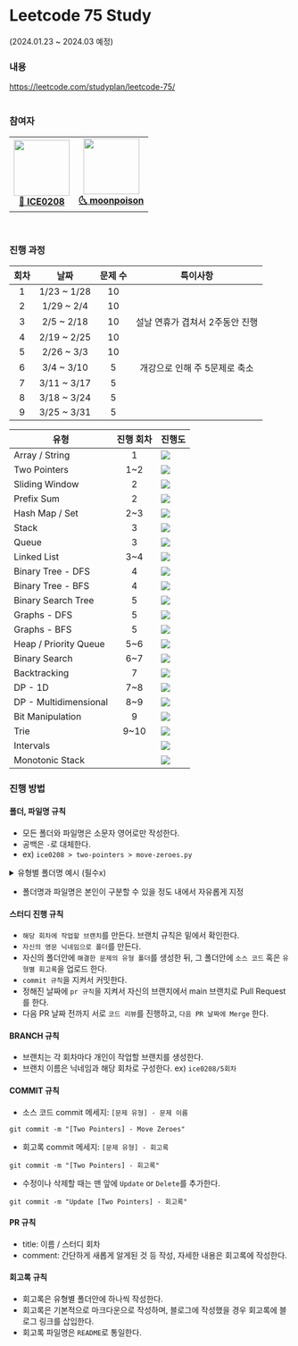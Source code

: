# Leetcode 75 Study

(2024.01.23 ~ 2024.03 예정)

### 내용

https://leetcode.com/studyplan/leetcode-75/  
<br />

### 참여자

<table><tr>       
<td align="center"><a href="https://github.com/ICE0208"><img src="https://avatars.githubusercontent.com/u/46257328?v=4?s=100" width="100px;" alt=""/>         <br /><strong>🧊 ICE0208</strong></sub></a><br /></td>    
<td align="center"><a href="https://github.com/moonpoison"><img src="https://avatars.githubusercontent.com/u/70675330?v=4" width="100px;" alt=""/>         <br /><strong>🌜 moonpoison</strong></sub></a><br /></td>    
</tr>
</table><br />

### 진행 과정

| 회차 | 날짜       | 문제 수 | 특이사항 |
| :-: | :-------: | :-: | :----: |
| 1 | 1/23 ~ 1/28 | 10 | |
| 2 | 1/29 ~ 2/4 | 10 | |
| 3 | 2/5 ~ 2/18 | 10 | 설날 연휴가 겹쳐서 2주동안 진행 |
| 4 | 2/19 ~ 2/25 | 10 | |
| 5 | 2/26 ~ 3/3 | 10 | |
| 6 | 3/4 ~ 3/10 | 5 | 개강으로 인해 주 5문제로 축소 |
| 7 | 3/11 ~ 3/17 | 5 | |
| 8 | 3/18 ~ 3/24 | 5 | |
| 9 | 3/25 ~ 3/31 | 5 | |

| 유형           | 진행 회차 | 진행도                                                                              |
| -------------- | :------: | ----------------------------------------------------------------------------------- |
| Array / String | 1 |  <div class="v-c"><img src="https://ice-progress.vercel.app/api/progress?progress=100" /></div>|
| Two Pointers   | 1~2 | <div class="v-c"><img src="https://ice-progress.vercel.app/api/progress?progress=100" /></div> |
| Sliding Window | 2 |  <div class="v-c"><img src="https://ice-progress.vercel.app/api/progress?progress=100" /></div> |
| Prefix Sum     | 2 |  <div class="v-c"><img src="https://ice-progress.vercel.app/api/progress?progress=100" /></div> |
| Hash Map / Set | 2~3 |  <div class="v-c"><img src="https://ice-progress.vercel.app/api/progress?progress=100" /></div> |
| Stack | 3 |   <div class="v-c"><img src="https://ice-progress.vercel.app/api/progress?progress=100" /></div> |
| Queue | 3 |   <div class="v-c"><img src="https://ice-progress.vercel.app/api/progress?progress=100" /></div> |
| Linked List | 3~4 | <div class="v-c"><img src="https://ice-progress.vercel.app/api/progress?progress=100" /></div> |
| Binary Tree - DFS | 4 | <div class="v-c"><img src="https://ice-progress.vercel.app/api/progress?progress=100" /></div> |
| Binary Tree - BFS | 4 | <div class="v-c"><img src="https://ice-progress.vercel.app/api/progress?progress=100" /></div> |
| Binary Search Tree | 5 | <div class="v-c"><img src="https://ice-progress.vercel.app/api/progress?progress=100" /></div> |
| Graphs - DFS | 5 | <div class="v-c"><img src="https://ice-progress.vercel.app/api/progress?progress=100" /></div> |
| Graphs - BFS | 5 | <div class="v-c"><img src="https://ice-progress.vercel.app/api/progress?progress=100" /></div> |
| Heap / Priority Queue | 5~6 | <div class="v-c"><img src="https://ice-progress.vercel.app/api/progress?progress=100" /></div> |
| Binary Search | 6~7 | <div class="v-c"><img src="https://ice-progress.vercel.app/api/progress?progress=100" /></div> |
| Backtracking | 7 | <div class="v-c"><img src="https://ice-progress.vercel.app/api/progress?progress=100" /></div> |
| DP - 1D | 7~8 | <div class="v-c"><img src="https://ice-progress.vercel.app/api/progress?progress=100" /></div> |
| DP - Multidimensional | 8~9 | <div class="v-c"><img src="https://ice-progress.vercel.app/api/progress?progress=75" /></div> |
| Bit Manipulation | 9 | <div class="v-c"><img src="https://ice-progress.vercel.app/api/progress?progress=0" /></div> |
| Trie | 9~10 | <div class="v-c"><img src="https://ice-progress.vercel.app/api/progress?progress=0" /></div> |
| Intervals |  | <div class="v-c"><img src="https://ice-progress.vercel.app/api/progress?progress=0" /></div> |
| Monotonic Stack |  | <div class="v-c"><img src="https://ice-progress.vercel.app/api/progress?progress=0" /></div> |

### 진행 방법

#### 폴더, 파일명 규칙

- 모든 폴더와 파일명은 소문자 영어로만 작성한다.
- 공백은 `-`로 대체한다.
- ex) `ice0208 > two-pointers > move-zeroes.py`

<details>
  <summary>유형별 폴더명 예시 (필수x)</summary>

  | 분류                      | 폴더명                 |
  | ------------------------- | ---------------------- |
  | Array / String            | array_string           |
  | Two Pointers              | two-pointers           |
  | Sliding Window            | sliding-window         |
  | Prefix Sum                | prefix-sum             |
  | Hash Map / Set           | hash-map_set           |
  | Stack                     | stack                  |
  | Queue                     | queue                  |
  | Linked List               | linked-list            |
  | Binary Tree - DFS        | binary-tree-dfs        |
  | Binary Tree - BFS        | binary-tree-bfs        |
  | Binary Search Tree       | binary-search-tree     |
  | Graphs - DFS              | graphs-dfs             |
  | Graphs - BFS              | graphs-bfs             |
  | Heap / Priority Queue    | heap_priority-queue    |
  | Binary Search            | binary-search          |
  | Backtracking              | backtracking           |
  | DP - 1D                  | dp-1d                  |
  | DP - Multidimensional     | dp-multidimensional    |
  | Bit Manipulation          | bit-manipulation       |
  | Trie                      | trie                   |
  | Intervals                 | intervals              |
  | Monotonic Stack           | monotonic-stack        |

</details>

- 폴더명과 파일명은 본인이 구분할 수 있을 정도 내에서 자유롭게 지정

#### 스터디 진행 규칙

- `해당 회차에 작업할 브랜치`를 만든다. 브랜치 규칙은 밑에서 확인한다.
- `자신의 영문 닉네임으로 폴더`를 만든다. 
- 자신의 폴더안에 `해결한 문제의 유형 폴더`를 생성한 뒤, 그 폴더안에 `소스 코드` 혹은 `유형별 회고록`을 업로드 한다.
- `commit 규칙`을 지켜서 커밋한다.
- 정해진 날짜에 `pr 규칙`을 지켜서 자신의 브랜치에서 main 브랜치로 Pull Request를 한다.
- 다음 PR 날짜 전까지 서로 `코드 리뷰`를 진행하고, `다음 PR 날짜에 Merge` 한다.

#### BRANCH 규칙

- 브랜치는 각 회차마다 개인이 작업할 브랜치를 생성한다.
- 브랜치 이름은 닉네임과 해당 회차로 구성한다. ex) `ice0208/5회차`

#### COMMIT 규칙

- 소스 코드 commit 메세지: `[문제 유형] - 문제 이름`
```
git commit -m "[Two Pointers] - Move Zeroes"
```

- 회고록 commit 메세지: `[문제 유형] - 회고록`
```
git commit -m "[Two Pointers] - 회고록"
```

- 수정이나 삭제할 때는 맨 앞에 `Update` or `Delete`를 추가한다.
```
git commit -m "Update [Two Pointers] - 회고록"
```

#### PR 규칙

- title: 이름 / 스터디 회차
- comment: 간단하게 새롭게 알게된 것 등 작성, 자세한 내용은 회고록에 작성한다.

#### 회고록 규칙

- 회고록은 유형별 폴더안에 하나씩 작성한다.
- 회고록은 기본적으로 마크다운으로 작성하며, 블로그에 작성했을 경우 회고록에 블로그 링크를 삽입한다.
- 회고록 파일명은 `README`로 통일한다.